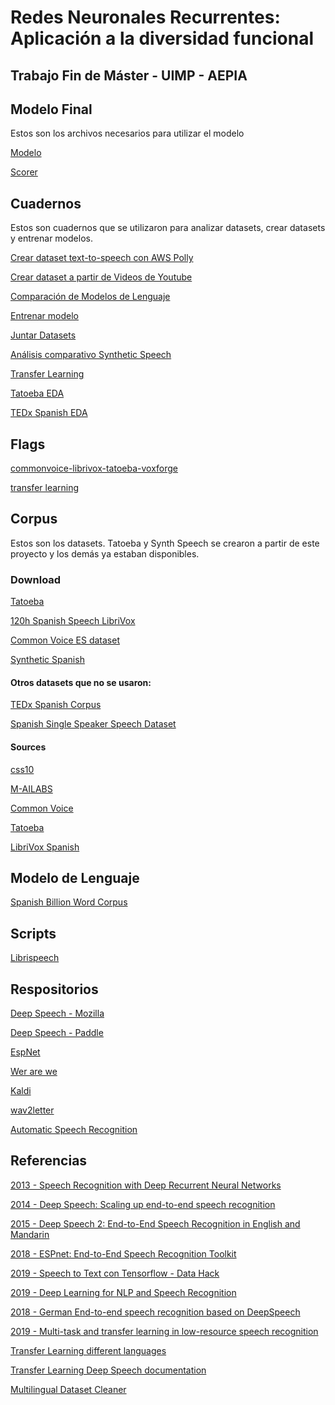 # Redes Neuronales Recurrentes: Aplicación a la diversidad funcional
## Trabajo Fin de Máster - UIMP - AEPIA

## Modelo Final
Estos son los archivos necesarios para utilizar el modelo

[Modelo]()

[Scorer]()


## Cuadernos
Estos son cuadernos que se utilizaron para analizar datasets, crear datasets y entrenar modelos.

[Crear dataset text-to-speech con AWS Polly]()

[Crear dataset a partir de Videos de Youtube]()

[Comparación de Modelos de Lenguaje](https://gist.github.com/gabrielsanchez/49fbee3b9d9e97bb7980a4ac9191ee3d)

[Entrenar modelo](https://gist.github.com/gabrielsanchez/9f1e96ff11adaf1ee98622c0cc800095)

[Juntar Datasets](https://gist.github.com/gabrielsanchez/88c91ab13c1ff46112dfd0e7adb56157)

[Análisis comparativo Synthetic Speech](https://gist.github.com/gabrielsanchez/063ab3574252bf7883be3285be4cea19)

[Transfer Learning](https://gist.github.com/gabrielsanchez/274f9531b8069dbc84a747c68f8fffe5)

[Tatoeba EDA](https://gist.github.com/gabrielsanchez/b0cb78ec7ed112e1aaaa32ac3e5032e9)

[TEDx Spanish EDA](https://gist.github.com/gabrielsanchez/5004077344f82905c799434875d31104)

## Flags
[commonvoice-librivox-tatoeba-voxforge]()

[transfer learning]()

## Corpus

Estos son los datasets. Tatoeba y Synth Speech se crearon a partir de este proyecto y los demás ya estaban disponibles.

### Download

[Tatoeba](https://www.kaggle.com/gabrielsanchez/tatoeba-spanish-speech-dataset)

[120h Spanish Speech LibriVox](https://www.kaggle.com/carlfm01/120h-spanish-speech/)

[Common Voice ES dataset](https://voice-prod-bundler-ee1969a6ce8178826482b88e843c335139bd3fb4.s3.amazonaws.com/cv-corpus-4-2019-12-10/es.tar.gz)

[Synthetic Spanish]()


#### Otros datasets que no se usaron:
[TEDx Spanish Corpus](https://openslr.org/67/)

[Spanish Single Speaker Speech Dataset](https://www.kaggle.com/bryanpark/spanish-single-speaker-speech-dataset)

#### Sources

[css10](https://github.com/Kyubyong/css10)

[M-AILABS](https://github.com/nahuelproietto/deepspeech-spanish-model)

[Common Voice](https://voice.mozilla.org/en/datasets)

[Tatoeba](https://tatoeba.org/eng/audio/index/spa)

[LibriVox Spanish](https://catalog.ldc.upenn.edu/LDC2020S01/)

## Modelo de Lenguaje
[Spanish Billion Word Corpus](https://crscardellino.github.io/SBWCE/)

## Scripts
[Librispeech](https://github.com/tensorflow/datasets/blob/master/tensorflow_datasets/audio/librispeech.py)

## Respositorios
[Deep Speech - Mozilla](https://github.com/mozilla/DeepSpeech)

[Deep Speech - Paddle](https://github.com/PaddlePaddle/DeepSpeech)

[EspNet](https://espnet.github.io/espnet/)

[Wer are we](https://github.com/syhw/wer_are_we)

[Kaldi](https://github.com/kaldi-asr/kaldi)

[wav2letter](https://github.com/facebookresearch/wav2letter)

[Automatic Speech Recognition](https://github.com/rolczynski/Automatic-Speech-Recognition)

## Referencias
[2013 - Speech Recognition with Deep Recurrent Neural Networks](https://www.cs.toronto.edu/~graves/icassp_2013.pdf)

[2014 - Deep Speech: Scaling up end-to-end speech recognition](https://arxiv.org/abs/1412.5567)

[2015 - Deep Speech 2: End-to-End Speech Recognition in English and Mandarin](https://arxiv.org/abs/1512.02595)

[2018 - ESPnet: End-to-End Speech Recognition Toolkit](https://arxiv.org/pdf/1804.00015.pdf)

[2019 - Speech to Text con Tensorflow - Data Hack](https://www.datahack.es/speech-to-text-tensorflow-modelo-datahack/)

[2019 - Deep Learning for NLP and Speech Recognition](https://link.springer.com/book/10.1007/978-3-030-14596-5)

[2018 - German End-to-end speech recognition based on DeepSpeech](https://www.researchgate.net/publication/336532830_German_End-to-end_Speech_Recognition_based_on_DeepSpeech/link/5da4b459a6fdcc8fc35277ec/download)

[2019 - Multi-task and transfer learning in low-resource speech recognition](http://jrmeyer.github.io/misc/MEYER_dissertation_2019.pdf)

[Transfer Learning different languages](https://discourse.mozilla.org/t/transfer-learning-between-different-languages/36842/7)

[Transfer Learning Deep Speech documentation](https://raw.githubusercontent.com/JRMeyer/DeepSpeech/transfer-learning-docs/doc/TRAINING.rst)

[Multilingual Dataset Cleaner](https://discourse.mozilla.org/t/multilingual-dataset-combiner-cleaner/34788)
